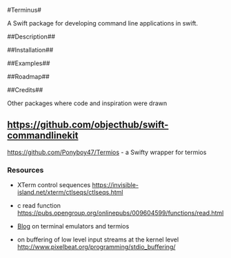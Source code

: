 #Terminus#

A Swift package for developing command line applications in swift.

##Description##

##Installation##

##Examples##

##Roadmap##

##Credits##

 Other packages where code and inspiration were drawn
## https://github.com/objecthub/swift-commandlinekit
https://github.com/Ponyboy47/Termios - a Swifty wrapper for termios

### Resources
* XTerm control sequences https://invisible-island.net/xterm/ctlseqs/ctlseqs.html
* c read function https://pubs.opengroup.org/onlinepubs/009604599/functions/read.html
* [Blog](https://blog.nelhage.com/2009/12/a-brief-introduction-to-termios/) on terminal emulators and termios 

* on buffering of low level input streams at the kernel level http://www.pixelbeat.org/programming/stdio_buffering/

